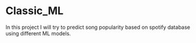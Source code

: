 # Classic_ML
In this project I will try to predict song popularity based on spotify database using different ML models.
